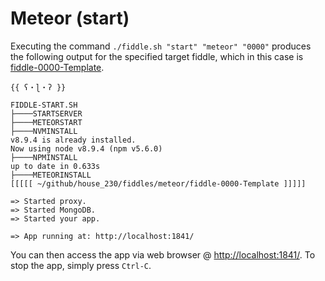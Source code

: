 Meteor (start)
======

Executing the command `./fiddle.sh "start" "meteor" "0000"` produces the following output for the specified target
fiddle, which in this case is [fiddle-0000-Template](fiddle-0000-Template).


    {{ ʕ・ɭ・ʔ }}
    
    FIDDLE-START.SH
    ├────STARTSERVER
    ├────METEORSTART
    ├────NVMINSTALL
    v8.9.4 is already installed.
    Now using node v8.9.4 (npm v5.6.0)
    ├────NPMINSTALL
    up to date in 0.633s
    ├────METEORINSTALL
    [[[[[ ~/github/house_230/fiddles/meteor/fiddle-0000-Template ]]]]]
    
    => Started proxy.
    => Started MongoDB.
    => Started your app.
    
    => App running at: http://localhost:1841/
    

You can then access the app via web browser @ [http://localhost:1841/](http://localhost:1841/).  To stop the app, 
simply press `Ctrl-C`.

